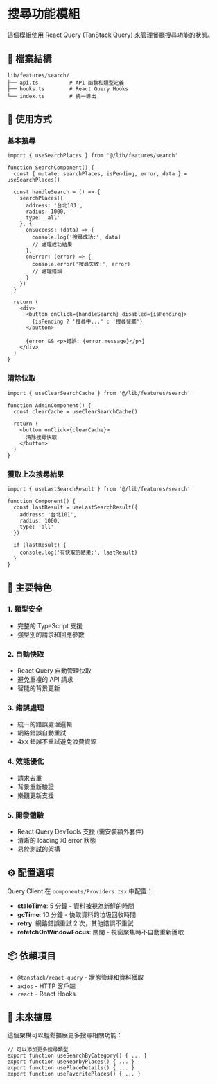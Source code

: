 # 搜尋功能模組

這個模組使用 React Query (TanStack Query) 來管理餐廳搜尋功能的狀態。

## 📁 檔案結構

```
lib/features/search/
├── api.ts          # API 函數和類型定義
├── hooks.ts        # React Query Hooks
└── index.ts        # 統一導出
```

## 🚀 使用方式

### 基本搜尋

```tsx
import { useSearchPlaces } from '@/lib/features/search'

function SearchComponent() {
  const { mutate: searchPlaces, isPending, error, data } = useSearchPlaces()

  const handleSearch = () => {
    searchPlaces({
      address: '台北101',
      radius: 1000,
      type: 'all'
    }, {
      onSuccess: (data) => {
        console.log('搜尋成功:', data)
        // 處理成功結果
      },
      onError: (error) => {
        console.error('搜尋失敗:', error)
        // 處理錯誤
      }
    })
  }

  return (
    <div>
      <button onClick={handleSearch} disabled={isPending}>
        {isPending ? '搜尋中...' : '搜尋餐廳'}
      </button>
      
      {error && <p>錯誤: {error.message}</p>}
    </div>
  )
}
```

### 清除快取

```tsx
import { useClearSearchCache } from '@/lib/features/search'

function AdminComponent() {
  const clearCache = useClearSearchCache()
  
  return (
    <button onClick={clearCache}>
      清除搜尋快取
    </button>
  )
}
```

### 獲取上次搜尋結果

```tsx
import { useLastSearchResult } from '@/lib/features/search'

function Component() {
  const lastResult = useLastSearchResult({
    address: '台北101',
    radius: 1000,
    type: 'all'
  })
  
  if (lastResult) {
    console.log('有快取的結果:', lastResult)
  }
}
```

## 🎯 主要特色

### 1. **類型安全**
- 完整的 TypeScript 支援
- 強型別的請求和回應參數

### 2. **自動快取**
- React Query 自動管理快取
- 避免重複的 API 請求
- 智能的背景更新

### 3. **錯誤處理**
- 統一的錯誤處理邏輯
- 網路錯誤自動重試
- 4xx 錯誤不重試避免浪費資源

### 4. **效能優化**
- 請求去重
- 背景重新驗證
- 樂觀更新支援

### 5. **開發體驗**
- React Query DevTools 支援 (需安裝額外套件)
- 清晰的 loading 和 error 狀態
- 易於測試的架構

## ⚙️ 配置選項

Query Client 在 `components/Providers.tsx` 中配置：

- **staleTime**: 5 分鐘 - 資料被視為新鮮的時間
- **gcTime**: 10 分鐘 - 快取資料的垃圾回收時間
- **retry**: 網路錯誤重試 2 次，其他錯誤不重試
- **refetchOnWindowFocus**: 關閉 - 視窗聚焦時不自動重新獲取

## 📦 依賴項目

- `@tanstack/react-query` - 狀態管理和資料獲取
- `axios` - HTTP 客戶端
- `react` - React Hooks

## 🔄 未來擴展

這個架構可以輕鬆擴展更多搜尋相關功能：

```tsx
// 可以添加更多搜尋類型
export function useSearchByCategory() { ... }
export function useNearbyPlaces() { ... }
export function usePlaceDetails() { ... }
export function useFavoritePlaces() { ... }
```